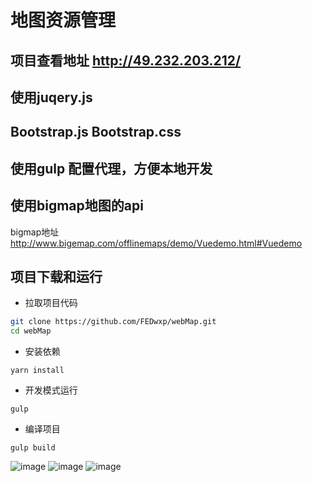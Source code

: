 <!--
 * @Author: your name
 * @Date: 2019-12-27 17:40:59
 * @LastEditTime: 2020-11-30 14:36:14
 * @LastEditors: Please set LastEditors
 * @Description: In User Settings Edit
 * @FilePath: /ant-wt/Users/fedwxp/Desktop/dev work/webMap/README.md
-->
# 地图资源管理

## 项目查看地址  http://49.232.203.212/
## 使用juqery.js 
## Bootstrap.js Bootstrap.css
## 使用gulp 配置代理，方便本地开发
## 使用bigmap地图的api 
bigmap地址  http://www.bigemap.com/offlinemaps/demo/Vuedemo.html#Vuedemo


项目下载和运行
----

- 拉取项目代码
```bash
git clone https://github.com/FEDwxp/webMap.git
cd webMap
```

- 安装依赖
```
yarn install
```

- 开发模式运行
```
gulp
```

- 编译项目
```
gulp build
```
 ![image](https://github.com/FEDwxp/webMap/public/WechatIMG141.png)
 ![image](https://github.com/FEDwxp/webMap/public/WechatIMG140.png)
 ![image](https://github.com/FEDwxp/webMap/public/WechatIMG139.png)